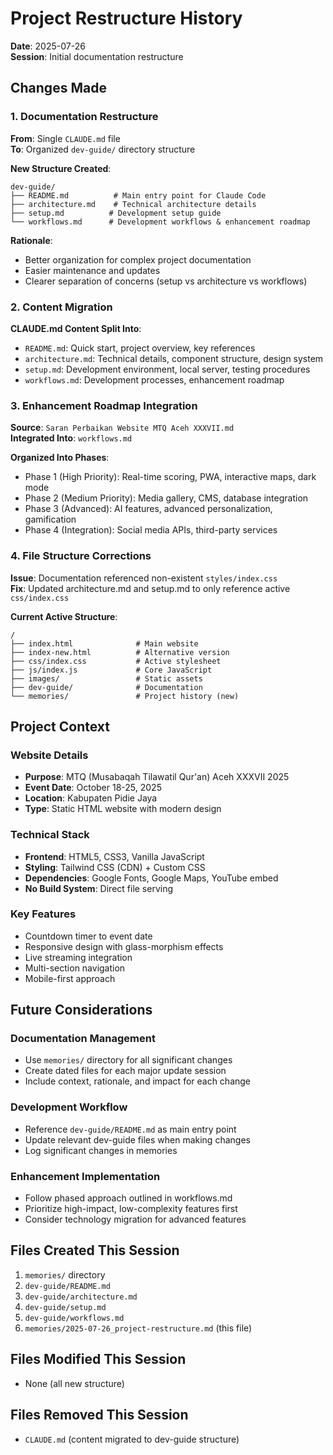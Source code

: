 # Project Restructure History
**Date**: 2025-07-26  
**Session**: Initial documentation restructure

## Changes Made

### 1. Documentation Restructure
**From**: Single `CLAUDE.md` file  
**To**: Organized `dev-guide/` directory structure

**New Structure Created**:
```
dev-guide/
├── README.md          # Main entry point for Claude Code
├── architecture.md    # Technical architecture details
├── setup.md          # Development setup guide
└── workflows.md      # Development workflows & enhancement roadmap
```

**Rationale**: 
- Better organization for complex project documentation
- Easier maintenance and updates
- Clearer separation of concerns (setup vs architecture vs workflows)

### 2. Content Migration
**CLAUDE.md Content Split Into**:
- `README.md`: Quick start, project overview, key references
- `architecture.md`: Technical details, component structure, design system
- `setup.md`: Development environment, local server, testing procedures
- `workflows.md`: Development processes, enhancement roadmap

### 3. Enhancement Roadmap Integration
**Source**: `Saran Perbaikan Website MTQ Aceh XXXVII.md`  
**Integrated Into**: `workflows.md`

**Organized Into Phases**:
- Phase 1 (High Priority): Real-time scoring, PWA, interactive maps, dark mode
- Phase 2 (Medium Priority): Media gallery, CMS, database integration
- Phase 3 (Advanced): AI features, advanced personalization, gamification
- Phase 4 (Integration): Social media APIs, third-party services

### 4. File Structure Corrections
**Issue**: Documentation referenced non-existent `styles/index.css`  
**Fix**: Updated architecture.md and setup.md to only reference active `css/index.css`

**Current Active Structure**:
```
/
├── index.html              # Main website
├── index-new.html          # Alternative version
├── css/index.css           # Active stylesheet
├── js/index.js             # Core JavaScript
├── images/                 # Static assets
├── dev-guide/              # Documentation
└── memories/               # Project history (new)
```

## Project Context

### Website Details
- **Purpose**: MTQ (Musabaqah Tilawatil Qur'an) Aceh XXXVII 2025
- **Event Date**: October 18-25, 2025
- **Location**: Kabupaten Pidie Jaya
- **Type**: Static HTML website with modern design

### Technical Stack
- **Frontend**: HTML5, CSS3, Vanilla JavaScript
- **Styling**: Tailwind CSS (CDN) + Custom CSS
- **Dependencies**: Google Fonts, Google Maps, YouTube embed
- **No Build System**: Direct file serving

### Key Features
- Countdown timer to event date
- Responsive design with glass-morphism effects
- Live streaming integration
- Multi-section navigation
- Mobile-first approach

## Future Considerations

### Documentation Management
- Use `memories/` directory for all significant changes
- Create dated files for each major update session
- Include context, rationale, and impact for each change

### Development Workflow
- Reference `dev-guide/README.md` as main entry point
- Update relevant dev-guide files when making changes
- Log significant changes in memories

### Enhancement Implementation
- Follow phased approach outlined in workflows.md
- Prioritize high-impact, low-complexity features first
- Consider technology migration for advanced features

## Files Created This Session
1. `memories/` directory
2. `dev-guide/README.md`
3. `dev-guide/architecture.md`
4. `dev-guide/setup.md`
5. `dev-guide/workflows.md`
6. `memories/2025-07-26_project-restructure.md` (this file)

## Files Modified This Session
- None (all new structure)

## Files Removed This Session
- `CLAUDE.md` (content migrated to dev-guide structure)
